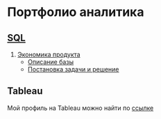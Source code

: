 # Портфолио аналитика


## [SQL](https://github.com/Dariya1105/portfolio/tree/main/sql)

1. [Экономика продукта](https://github.com/Dariya1105/portfolio/tree/main/sql/Экономика%20продукта)
   - [Описание базы](https://github.com/Dariya1105/portfolio/blob/main/sql/Эргономика%20продукта/Описание%20базы%20данных)
   - [Постановка задачи и решение](https://github.com/Dariya1105/portfolio/blob/main/sql/Эргономика%20продукта/задание.md)
  
## Tableau

Мой профиль на Tableau можно найти по [ссылке](https://public.tableau.com/app/profile/salat2951) 
